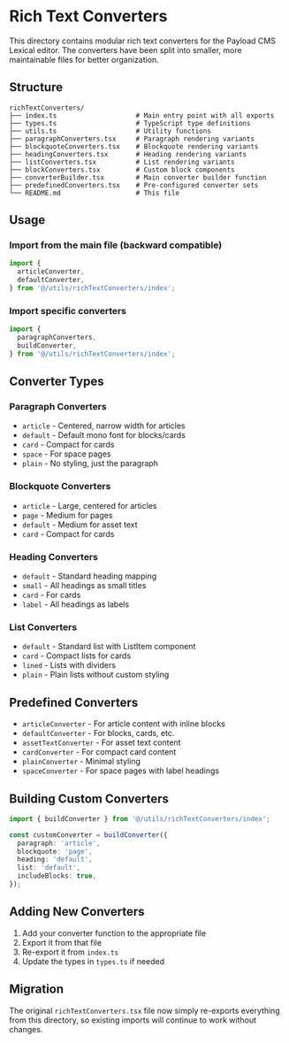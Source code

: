 # Rich Text Converters

This directory contains modular rich text converters for the Payload CMS Lexical editor. The converters have been split into smaller, more maintainable files for better organization.

## Structure

```
richTextConverters/
├── index.ts                    # Main entry point with all exports
├── types.ts                    # TypeScript type definitions
├── utils.ts                    # Utility functions
├── paragraphConverters.tsx     # Paragraph rendering variants
├── blockquoteConverters.tsx    # Blockquote rendering variants
├── headingConverters.tsx       # Heading rendering variants
├── listConverters.tsx          # List rendering variants
├── blockConverters.tsx         # Custom block components
├── converterBuilder.tsx        # Main converter builder function
├── predefinedConverters.tsx    # Pre-configured converter sets
└── README.md                   # This file
```

## Usage

### Import from the main file (backward compatible)

```typescript
import {
  articleConverter,
  defaultConverter,
} from '@/utils/richTextConverters/index';
```

### Import specific converters

```typescript
import {
  paragraphConverters,
  buildConverter,
} from '@/utils/richTextConverters/index';
```

## Converter Types

### Paragraph Converters

- `article` - Centered, narrow width for articles
- `default` - Default mono font for blocks/cards
- `card` - Compact for cards
- `space` - For space pages
- `plain` - No styling, just the paragraph

### Blockquote Converters

- `article` - Large, centered for articles
- `page` - Medium for pages
- `default` - Medium for asset text
- `card` - Compact for cards

### Heading Converters

- `default` - Standard heading mapping
- `small` - All headings as small titles
- `card` - For cards
- `label` - All headings as labels

### List Converters

- `default` - Standard list with ListItem component
- `card` - Compact lists for cards
- `lined` - Lists with dividers
- `plain` - Plain lists without custom styling

## Predefined Converters

- `articleConverter` - For article content with inline blocks
- `defaultConverter` - For blocks, cards, etc.
- `assetTextConverter` - For asset text content
- `cardConverter` - For compact card content
- `plainConverter` - Minimal styling
- `spaceConverter` - For space pages with label headings

## Building Custom Converters

```typescript
import { buildConverter } from '@/utils/richTextConverters/index';

const customConverter = buildConverter({
  paragraph: 'article',
  blockquote: 'page',
  heading: 'default',
  list: 'default',
  includeBlocks: true,
});
```

## Adding New Converters

1. Add your converter function to the appropriate file
2. Export it from that file
3. Re-export it from `index.ts`
4. Update the types in `types.ts` if needed

## Migration

The original `richTextConverters.tsx` file now simply re-exports everything from this directory, so existing imports will continue to work without changes.
